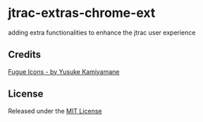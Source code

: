 jtrac-extras-chrome-ext
=======================

adding extra functionalities to enhance the jtrac user experience


## Credits

[Fugue Icons - by Yusuke Kamiyamane](http://p.yusukekamiyamane.com/)

## License
Released under the [MIT License](http://www.opensource.org/licenses/mit-license.php)